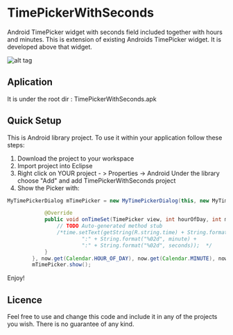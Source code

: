 TimePickerWithSeconds
=====================

Android TimePicker widget with seconds field included together with hours and minutes. This is extension of existing Androids TimePicker widget. It is developed above that widget.

![alt tag](https://raw.github.com/IvanKovac/TimePickerWithSeconds/master/Screenshot_2014-03-03-19-55-49.png)



Aplication
------
It is under the root dir : TimePickerWithSeconds.apk

Quick Setup
------

This is Android library project. To use it within your application follow these steps:

1. Download the project to your workspace
2. Import project into Eclipse
3. Right click on YOUR project - > Properties -> Android 
   Under the library choose "Add" and add TimePickerWithSeconds project
4. Show the Picker with:
   
``` java
MyTimePickerDialog mTimePicker = new MyTimePickerDialog(this, new MyTimePickerDialog.OnTimeSetListener() {

			@Override
			public void onTimeSet(TimePicker view, int hourOfDay, int minute, int seconds) {
				// TODO Auto-generated method stub
				/*time.setText(getString(R.string.time) + String.format("%02d", hourOfDay)+
						":" + String.format("%02d", minute) + 
						":" + String.format("%02d", seconds));	*/			
			}
		}, now.get(Calendar.HOUR_OF_DAY), now.get(Calendar.MINUTE), now.get(Calendar.SECOND), true);
		mTimePicker.show();
```


Enjoy!

Licence
------
Feel free to use and change this code and include it in any of the projects you wish. There is no guarantee of any kind.
